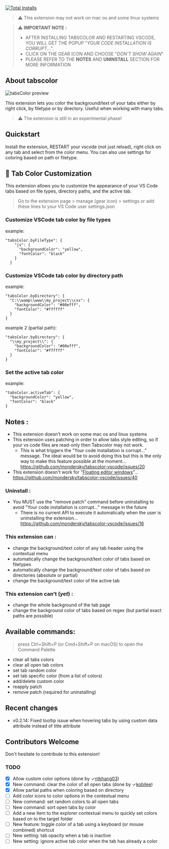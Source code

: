 
[![Total Installs](https://img.shields.io/visual-studio-marketplace/i/mondersky.tabscolor)](https://marketplace.visualstudio.com/items?itemName=mondersky.tabscolor)

> ⚠️ This extension may not work on mac os and some linux systems

> ⚠️ **IMPORTANT NOTE :**
> * AFTER INSTALLING TABSCOLOR AND RESTARTING VSCODE, YOU WILL GET THE POPUP "*YOUR CODE INSTALLATION IS CORRUPT...*".
> * CLICK ON THE GEAR ICON AND CHOOSE "*DON'T SHOW AGAIN*"
> * PLEASE REFER TO THE **NOTES** AND **UNINSTALL** SECTION FOR MORE INFORMATION

## About tabscolor

![tabsColor preview](https://github.com/mondersky/tabscolor-vscode/raw/master/docs/extension_demo.gif)

This extension lets you color the background/text of your tabs either by right click, by filetype or by directory. Useful when working with many tabs.

> ⚠️ The extension is still in an experimental phase!


## Quickstart

Install the extension, RESTART your vscode (not just reload), right click on any tab and select from the color menu.
You can also use settings for coloring based on path or filetype.

## 🎨 Tab Color Customization

This extension allows you to customize the appearance of your VS Code tabs based on file types, directory paths, and the active tab.

> Go to the extension page > manage (gear icon) > settings or add these lines to your VS Code user settings.json 

### Customize VSCode tab color by file types
example:
```
"tabsColor.byFileType": {
    "js": {
      "backgroundColor": "yellow",
      "fontColor": "black"
    }
  }
```

### Customize VSCode tab color by directory path

example:
```
"tabsColor.byDirectory": {
  "C:\\wamp\\www\\my_project\\css": {
    "backgroundColor": "#00efff",
    "fontColor": "#ffffff"
  }
}
```

example 2 (partial path):
```
"tabsColor.byDirectory": {
  "\\my_project\\": {
    "backgroundColor": "#00efff",
    "fontColor": "#ffffff"
  }
}
```

### Set the active tab color

example:
```
"tabsColor.activeTab": {
  "backgroundColor": "yellow",
  "fontColor": "black"
}
```


## Notes :

- This extension doesn't work on some mac os and linux systems
- This extension uses patching in order to allow tabs style editing, so if your vs code files are read-only then Tabscolor may not work.
  - This is what triggers the "Your code installation is corrupt..." message. The ideal would be to avoid doing this but this is the only way to make this feature possible at the moment... https://github.com/mondersky/tabscolor-vscode/issues/20
- This extension doesn't work for "[Floating editor windows](https://code.visualstudio.com/updates/v1_85#_floating-editor-windows)"... https://github.com/mondersky/tabscolor-vscode/issues/40

### Uninstall :

- You MUST use the "remove patch" command before uninstalling to avoid "Your code installation is corrupt..." message in the future
  - There is no current API to execute it automatically when the user is uninstalling the extension... https://github.com/mondersky/tabscolor-vscode/issues/16

### This extension can :

- change the background/text color of any tab header using the contextual menu
- automatically change the background/text color of tabs based on filetypes
- automatically change the background/text color of tabs based on directories (absolute or partial)
- change the background/text color of the active tab

### This extension can't (*yet*) :

- change the whole background of the tab page
- change the background color of tabs based on regex (but partial exact paths are possible)


## Available commands:
> press Ctrl+Shift+P (or Cmd+Shift+P on macOS) to open the Command Palette
- clear all tabs colors
- clear all open tab colors
- set tab random color
- set tab specific color (from a list of colors)
- add/delete custom color
- reapply patch
- remove patch (required for uninstalling)

## Recent changes
- v0.2.14: Fixed tooltip issue when hovering tabs by using custom data attribute instead of title attribute


## Contributors Welcome

Don't hesitate to contribute to this extension!

### TODO

- [x] Allow custom color options  (done by ✓[ntkhang03](https://github.com/ntkhang03))
- [x] New command: clear the color of all open tabs (done by ✓[kobilee](https://github.com/kobilee))
- [x] Allow partial paths when coloring based on directory
- [ ] Add color icons to color options in the contextual menu
- [ ] New command: set random colors to all open tabs
- [ ] New command: sort open tabs by color
- [ ] Add a new item to the explorer contextual menu to quickly set colors based on to the target folder
- [ ] New feature: toggle color of a tab using a keyboard (or mouse combined) shortcut
- [ ] New setting: tab opacity when a tab is inactive
- [ ] New setting: ignore active tab color when the tab has already a color
